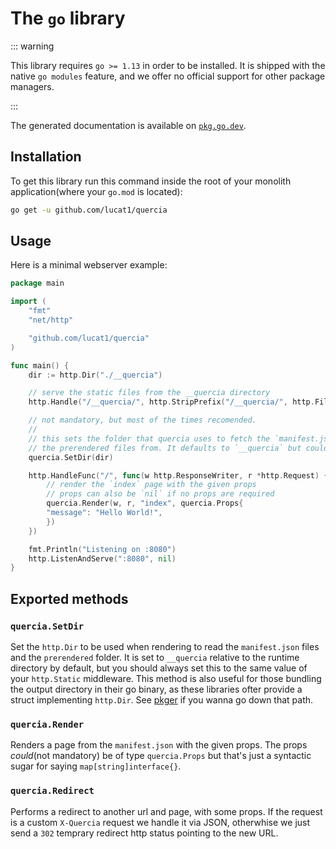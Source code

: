 # The `go` library

::: warning

This library requires `go >= 1.13` in order to be installed. It is shipped with
the native `go modules` feature, and we offer no official support for other
package managers.

:::

The generated documentation is available on
[`pkg.go.dev`](https://pkg.go.dev/github.com/lucat1/quercia).

## Installation

To get this library run this command inside the root of your monolith
application(where your `go.mod` is located):

```sh
go get -u github.com/lucat1/quercia
```

## Usage

Here is a minimal webserver example:

```go
package main

import (
	"fmt"
	"net/http"

	"github.com/lucat1/quercia"
)

func main() {
	dir := http.Dir("./__quercia")

	// serve the static files from the __quercia directory
	http.Handle("/__quercia/", http.StripPrefix("/__quercia/", http.FileServer(dir)))

	// not mandatory, but most of the times recomended.
	//
	// this sets the folder that quercia uses to fetch the `manifest.json` and
	// the prerendered files from. It defaults to `__quercia` but could not be correct
	quercia.SetDir(dir)

	http.HandleFunc("/", func(w http.ResponseWriter, r *http.Request) {
		// render the `index` page with the given props
		// props can also be `nil` if no props are required
		quercia.Render(w, r, "index", quercia.Props{
		"message": "Hello World!",
		})
	})

	fmt.Println("Listening on :8080")
	http.ListenAndServe(":8080", nil)
}
```

## Exported methods

### `quercia.SetDir`

Set the `http.Dir` to be used when rendering to read the `manifest.json` files
and the `prerendered` folder. It is set to `__quercia` relative to the runtime
directory by default, but you should always set this to the same value of your
`http.Static` middleware. This method is also useful for those bundling the
output directory in their go binary, as these libraries ofter provide a struct
implementing `http.Dir`. See [pkger](https://github.com/markbates/pkger) if you
wanna go down that path.

### `quercia.Render`

Renders a page from the `manifest.json` with the given props. The props
_could_(not mandatory) be of type `quercia.Props` but that's just a syntactic
sugar for saying `map[string]interface{}`.

### `quercia.Redirect`

Performs a redirect to another url and page, with some props. If the request is
a custom `X-Quercia` request we handle it via JSON, otherwhise we just send a
`302` temprary redirect http status pointing to the new URL.
